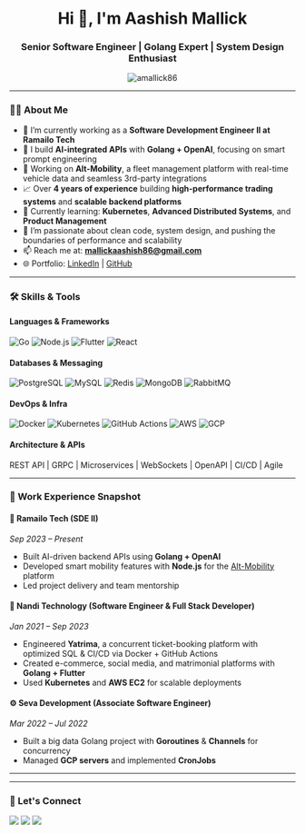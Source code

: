 <h1 align="center">Hi 👋, I'm Aashish Mallick</h1>
<h3 align="center">Senior Software Engineer | Golang Expert | System Design Enthusiast</h3>

<p align="center">
  <img src="https://komarev.com/ghpvc/?username=amallick86&label=Profile%20views&color=0e75b6&style=flat" alt="amallick86" />
</p>

---

### 👨‍💻 About Me

- 🔭 I’m currently working as a **Software Development Engineer II at Ramailo Tech**
- 🤖 I build **AI-integrated APIs** with **Golang + OpenAI**, focusing on smart prompt engineering
- 🚗 Working on **Alt-Mobility**, a fleet management platform with real-time vehicle data and seamless 3rd-party integrations
- 📈 Over **4 years of experience** building **high-performance trading systems** and **scalable backend platforms**
- 🌱 Currently learning: **Kubernetes**, **Advanced Distributed Systems**, and **Product Management**
- 🧠 I’m passionate about clean code, system design, and pushing the boundaries of performance and scalability
- 📫 Reach me at: **mallickaashish86@gmail.com**
- 🌐 Portfolio: [LinkedIn](https://www.linkedin.com/in/aashish-m-951078bb/) | [GitHub](https://github.com/amallick86)

---

### 🛠️ Skills & Tools

#### Languages & Frameworks
![Go](https://img.shields.io/badge/Go-00ADD8?style=flat-square&logo=go&logoColor=white)
![Node.js](https://img.shields.io/badge/Node.js-339933?style=flat-square&logo=node.js&logoColor=white)
![Flutter](https://img.shields.io/badge/Flutter-02569B?style=flat-square&logo=flutter&logoColor=white)
![React](https://img.shields.io/badge/React-20232A?style=flat-square&logo=react&logoColor=61DAFB)

#### Databases & Messaging
![PostgreSQL](https://img.shields.io/badge/PostgreSQL-4169E1?style=flat-square&logo=postgresql&logoColor=white)
![MySQL](https://img.shields.io/badge/MySQL-00758F?style=flat-square&logo=mysql&logoColor=white)
![Redis](https://img.shields.io/badge/Redis-DC382D?style=flat-square&logo=redis&logoColor=white)
![MongoDB](https://img.shields.io/badge/MongoDB-47A248?style=flat-square&logo=mongodb&logoColor=white)
![RabbitMQ](https://img.shields.io/badge/RabbitMQ-FF6600?style=flat-square&logo=rabbitmq&logoColor=white)

#### DevOps & Infra
![Docker](https://img.shields.io/badge/Docker-2496ED?style=flat-square&logo=docker&logoColor=white)
![Kubernetes](https://img.shields.io/badge/Kubernetes-326CE5?style=flat-square&logo=kubernetes&logoColor=white)
![GitHub Actions](https://img.shields.io/badge/GitHub%20Actions-2088FF?style=flat-square&logo=github-actions&logoColor=white)
![AWS](https://img.shields.io/badge/AWS-232F3E?style=flat-square&logo=amazon-aws&logoColor=white)
![GCP](https://img.shields.io/badge/GCP-4285F4?style=flat-square&logo=google-cloud&logoColor=white)

#### Architecture & APIs
REST API | GRPC | Microservices | WebSockets | OpenAPI | CI/CD | Agile

---

### 💼 Work Experience Snapshot

#### 🧠 **Ramailo Tech (SDE II)**
*Sep 2023 – Present*
- Built AI-driven backend APIs using **Golang + OpenAI**
- Developed smart mobility features with **Node.js** for the [Alt-Mobility](https://alt-mobility.com/) platform
- Led project delivery and team mentorship

#### 🚀 **Nandi Technology (Software Engineer & Full Stack Developer)**
*Jan 2021 – Sep 2023*
- Engineered **Yatrima**, a concurrent ticket-booking platform with optimized SQL & CI/CD via Docker + GitHub Actions
- Created e-commerce, social media, and matrimonial platforms with **Golang + Flutter**
- Used **Kubernetes** and **AWS EC2** for scalable deployments

#### ⚙️ **Seva Development (Associate Software Engineer)**
*Mar 2022 – Jul 2022*
- Built a big data Golang project with **Goroutines** & **Channels** for concurrency
- Managed **GCP servers** and implemented **CronJobs**

---

<!-- ### 📊 GitHub Stats

<p align="center">
  <img src="https://github-readme-stats.vercel.app/api?username=amallick86&show_icons=true&theme=radical" alt="stats" />
  <img src="https://github-readme-streak-stats.herokuapp.com/?user=amallick86&theme=radical" alt="streak" />
  <img src="https://github-readme-stats.vercel.app/api/top-langs/?username=amallick86&layout=compact&theme=radical" alt="languages" />
</p> -->

---

### 🤝 Let's Connect

<p align="left">
  <a href="https://linkedin.com/in/aashish-m-951078bb" target="_blank"><img src="https://img.shields.io/badge/LinkedIn-0077B5?style=flat-square&logo=linkedin&logoColor=white"/></a>
  <a href="mailto:mallickaashish86@gmail.com"><img src="https://img.shields.io/badge/Gmail-D14836?style=flat-square&logo=gmail&logoColor=white"/></a>
  <a href="https://github.com/amallick86" target="_blank"><img src="https://img.shields.io/badge/GitHub-000000?style=flat-square&logo=github&logoColor=white"/></a>
</p>
